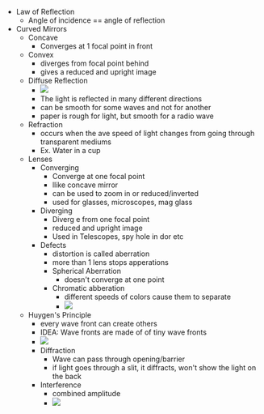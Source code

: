 - Law of Reflection
  - Angle of incidence == angle of reflection
- Curved Mirrors
  - Concave
    - Converges at 1 focal point in front
  - Convex
    - diverges from focal point behind
    - gives a reduced and upright image
  - Diffuse Reflection
    - <img src="https://doggo.ninja/gy0x1c.png">
    - The light is reflected in many different directions
    - can be smooth for some waves and not for another
    - paper is rough for light, but smooth for a radio wave
  - Refraction
    - occurs when the ave speed of light changes from going through transparent mediums
    - Ex. Water in a cup
  - Lenses
    - Converging
      - Converge at one focal point
      - llike concave mirror
      - can be used to zoom in or reduced/inverted
      - used for glasses, microscopes, mag glass
    - Diverging
      - Diverg e from one focal point
      - reduced and upright image
      - Used in Telescopes, spy hole in dor etc
    - Defects
      - distortion is called aberration
      - more than 1 lens stops apperations
      - Spherical Aberration
        - doesn't converge at one point
      - Chromatic abberation
        - different speeds of colors cause them to separate
        - <img src="https://doggo.ninja/fqZI3X.png">
  - Huygen's Principle
    - every wave front can create others
    - IDEA: Wave fronts are made of of tiny wave fronts
    - <img src="https://doggo.ninja/UiRb2J.png">
    - Diffraction
      - Wave can pass through opening/barrier
      - if light goes through a slit, it diffracts, won't show the light on the back
    - Interference
      - combined amplitude
      - <img src="https://doggo.ninja/QAvBV9.png">
